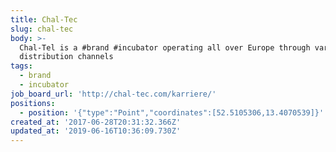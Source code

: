 ```yaml
---
title: Chal-Tec
slug: chal-tec
body: >-
  Chal-Tel is a #brand #incubator operating all over Europe through various
  distribution channels
tags:
  - brand
  - incubator
job_board_url: 'http://chal-tec.com/karriere/'
positions:
  - position: '{"type":"Point","coordinates":[52.5105306,13.4070539]}'
created_at: '2017-06-28T20:31:32.366Z'
updated_at: '2019-06-16T10:36:09.730Z'
---
```


